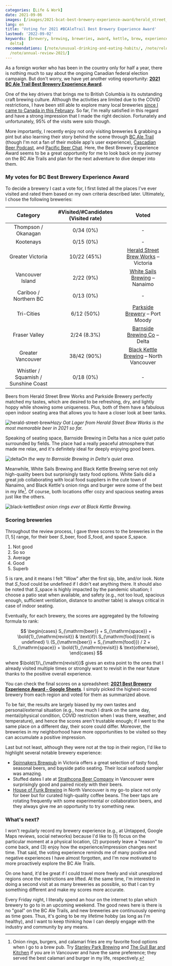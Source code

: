 ```yaml
---
categories: [Life & Work]
date: 2021-09-06
images: [/images/2021-bcat-best-brewery-experience-award/herald_street_brew.jpeg]
lang: en
title: 'Voting for 2021 #BCAleTrail Best Brewery Experience Award'
lastmod: '2022-09-02'
keywords: [brewery, brewing, breweries, award, kettle, brew, experience, beer, herald,
  delta]
recommendations: [/note/unusual-drinking-and-eating-habits/, /note/relocating-to-canada/,
  /note/annual-review-2021/]
---
```

 
As a foreign worker who has been in the country only for half a year, there is nothing much to say about the ongoing Canadian federal election campaign. But don't worry, we have yet another voting opportunity: **[2021 BC Ale Trail Best Brewery Experience Award](https://bcaletrail.ca/2021-bcat-best-brewery-experience-award/)**.
 
One of the key drivers that brings me to British Columbia is its outstanding craft brewing culture. Although the activities are limited due to the COVID restrictions, I have been still able to explore many local breweries [since I came to Canada in this February](/note/relocating-to-canada/). So far, I'm really satisfied in this regard and have a strong impression that I made the right decision. Fortunately and unfortunately, 95% of the visits were solo though.
 
More importantly, I recently enjoy not only visiting breweries & grabbing a pint but also learning their story behind the scene through [BC Ale Trail](https://bcaletrail.ca/) (though I'm not a fan of their mobile app's user experience), [Cascadian Beer Podcast](https://cascadian.beer/), and [Pacific Beer Chat](https://pacificbeerchat.com/). Here, the Best Brewery Experience Award seems to be a great opportunity for me to look back on my journey on the BC Ale Trails and plan for the next adventure to dive deeper into them.
 
### My votes for BC Best Brewery Experience Award
 
To decide a brewery I cast a vote for, I first listed all the places I've ever visited and rated them based on my own criteria described later. Ultimately, I chose the following breweries:
 
| Category | #Visited/#Candidates (Visited rate) | Voted |
|:--:|:--:|:--:|
|Thompson / Okanagan| 0/34 (0%) |-|
|Kootenays|0/15 (0%) |-|
|Greater Victoria|10/22 (45%)| [Herald Street Brew Works](https://www.heraldstreet.com/) – Victoria |
|Vancouver Island|2/22 (9%) | [White Sails Brewing](https://whitesailsbrewing.com/) – Nanaimo |
|Cariboo / Northern BC|0/13 (0%)|-|
|Tri-Cities|6/12 (50%)| [Parkside Brewery](https://www.theparksidebrewery.com/) – Port Moody |
|Fraser Valley|2/24 (8.3%)| [Barnside Brewing Co](https://barnsidebrewing.ca/) – Delta |
|Greater Vancouver|38/42 (90%)| [Black Kettle Brewing](https://www.blackkettlebrewing.com/) – North Vancouver |
|Whistler / Squamish / Sunshine Coast|0/18 (0%)|-||
 
Beers from Herald Street Brew Works and Parkside Brewery perfectly matched my tastes, which are desired to be refreshing, dry, and lightly hoppy while showing some uniqueness. Plus, both of them have a fabulous open indoor seating area that allows you to have a closer look at beer tanks.

![herald-street-brew](/images/2021-bcat-best-brewery-experience-award/herald_street_brew.jpeg)*Hazy Oat Lager from Herald Street Brew Works is the most memorable beer in 2021 so far.*
 
Speaking of seating space, Barnside Brewing in Delta has a nice quiet patio surrounded by fields. The place had a really peaceful atmosphere that made me relax, and it's definitely ideal for deeply enjoying good beers.

![delta](/images/2021-bcat-best-brewery-experience-award/delta.jpeg)*On the way to Barnside Brewing in Delta's quiet area.*

Meanwhile, White Sails Brewing and Black Kettle Brewing serve not only high-quality beers but surprisingly tasty food options. White Sails did a great job collaborating with local food suppliers in the cute town of Nanaimo, and Black Kettle's onion rings and burger were some of the best in my life[^1]. Of course, both locations offer cozy and spacious seating areas just like the others.

![black-kettle](/images/2021-bcat-best-brewery-experience-award/black_kettle.jpeg)*Best onion rings ever at Black Kettle Brewing.*

### Scoring breweries
 
Throughout the review process, I gave three scores to the breweries in the $[1, 5]$ range, for their beer $S\_{\mathrm{beer}}$, food $S\_{\mathrm{food}}$, and space $S\_{\mathrm{space}}$.
 
1. Not good
2. So so
3. Average
4. Good
5. Superb
 
5 is rare, and it means I felt "Wow" after the first sip, bite, and/or look. Note that $S\_{\mathrm{food}}$ could be undefined if I didn't eat anything there. It should also be noted that $S\_{\mathrm{space}}$ is highly impacted by the pandemic situation; I choose a patio seat when available, and safety (e.g., not too loud, spacious enough, sufficient ventilation, distance to another table) is always critical in case of indoor seating.
 
Eventually, for each brewery, the scores are aggregated by the following formula to rank:
 
$$
\begin{cases}
    S_{\mathrm{beer}} + S_{\mathrm{space}} + \bold{1}_{\mathrm{revisit}} & \text{if}\  S_{\mathrm{food}}\text{ is undefined} \\
    (S_{\mathrm{beer}} + S_{\mathrm{food}}) / 2 + S_{\mathrm{space}} + \bold{1}_{\mathrm{revisit}} & \text{otherwise},
\end{cases}
$$
 
where $\bold{1}\_{\mathrm{revisit}}$ gives an extra point to the ones that I already visited multiple times or strongly want to revisit in the near future thanks to the positive overall experience.
 
You can check the final scores on a spreadsheet: **[2021 Best Brewery Experience Award - Google Sheets](https://docs.google.com/spreadsheets/d/10f4WEW8OqGhxmw6Ps7ivVCm_E_koI9r3umfDwai04WQ/edit?usp=sharing)**. I simply picked the highest-scored brewery from each region and voted for them as summarized above.
 
To be fair, the results are largely biased by my own tastes and personal/external situation (e.g., how much I drank on the same day, mental/physical condition, COVID restriction when I was there, weather, and temperature), and hence the scores aren't trustable enough; if I went to the same place on a different day, their score could differ. Moreover, the breweries in my neighborhood have more opportunities to be visited so they can accumulate a positive impression.
 
Last but not least, although they were not at the top in their region, I'd like to highlight several notable brewery experience:
 
- [Spinnakers Brewpub](https://www.spinnakers.com/) in Victoria offers a great selection of tasty food, seasonal beers, and bayside patio seating. Their local seafood sampler was amazing.
- Stuffed dates I ate at [Strathcona Beer Company](https://www.strathconabeer.com/) in Vancouver were surprisingly good and paired nicely with their beers.
- [House of Funk Brewing](https://www.houseoffunkbrewing.com/) in North Vancouver is my go-to place not only for beer but for curated high-quality coffee beans. The beer taps are rotating frequently with some experimental or collaboration beers, and they always give me an opportunity to try something new.
 
### What's next?
 
I won't regularly record my brewery experience (e.g., at Untapped, Google Maps reviews, social networks) because I'd like to (1) focus on the particular moment at a physical location, (2) purposely leave a "reason" to come back, and (3) enjoy how the experience/impression changes next time. That said, the voting experience reminds me of many positive and negative experiences I have almost forgotten, and I'm now motivated to more proactively explore the BC Ale Trails.
 
On one hand, it'd be great if I could travel more freely and visit unexplored regions once the restrictions are lifted. At the same time, I'm interested in doing a second visit at as many breweries as possible, so that I can try something different and make my scores more accurate.
 
Every Friday night, I literally spend an hour on the internet to plan which brewery to go to in an upcoming weekend. The good news here is there is no "goal" on the BC Ale Trails, and new breweries are continuously opening as time goes. Thus, it's going to be my lifetime hobby (as long as I'm healthy), and I want to keep thinking how I can deeply engage with the industry and community by any means.
 
[^1]: Onion rings, burgers, and calamari fries are my favorite food options when I go to a brew pub. Try [Stanley Park Brewing](https://www.stanleyparkbrewing.com/) and [The Gull Bar and Kitchen](https://www.thegull.ca/) if you are in Vancouver and have the same preference; they served the best calamari and burger in my life, respectively.
